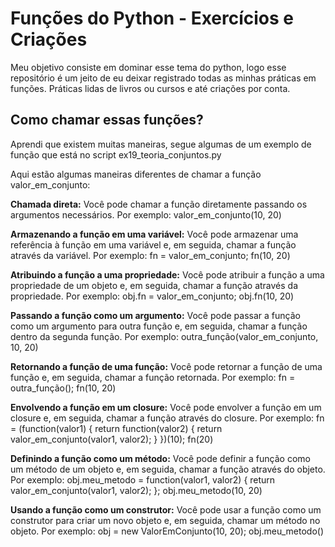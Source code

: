 # Funções do Python - Exercícios e Criações

Meu objetivo consiste em dominar esse tema do python, logo esse repositório é um jeito de eu deixar registrado todas as minhas práticas em funções. Práticas lidas de livros ou cursos e até criações por conta.

## Como chamar essas funções?

Aprendi que existem muitas maneiras, segue algumas de um exemplo de função que está no script ex19_teoria_conjuntos.py

Aqui estão algumas maneiras diferentes de chamar a função valor_em_conjunto:

**Chamada direta:** Você pode chamar a função diretamente passando os argumentos necessários. Por exemplo: valor_em_conjunto(10, 20)

**Armazenando a função em uma variável:** Você pode armazenar uma referência à função em uma variável e, em seguida, chamar a função através da variável. Por exemplo: fn = valor_em_conjunto; fn(10, 20)

**Atribuindo a função a uma propriedade:** Você pode atribuir a função a uma propriedade de um objeto e, em seguida, chamar a função através da propriedade. Por exemplo: obj.fn = valor_em_conjunto; obj.fn(10, 20)

**Passando a função como um argumento:** Você pode passar a função como um argumento para outra função e, em seguida, chamar a função dentro da segunda função. Por exemplo: outra_função(valor_em_conjunto, 10, 20)

**Retornando a função de uma função:** Você pode retornar a função de uma função e, em seguida, chamar a função retornada. Por exemplo: fn = outra_função(); fn(10, 20)

**Envolvendo a função em um closure:** Você pode envolver a função em um closure e, em seguida, chamar a função através do closure. Por exemplo: fn = (function(valor1) { return function(valor2) { return valor_em_conjunto(valor1, valor2); } })(10); fn(20)

**Definindo a função como um método:** Você pode definir a função como um método de um objeto e, em seguida, chamar a função através do objeto. Por exemplo: obj.meu_metodo = function(valor1, valor2) { return valor_em_conjunto(valor1, valor2); }; obj.meu_metodo(10, 20)

**Usando a função como um construtor:** Você pode usar a função como um construtor para criar um novo objeto e, em seguida, chamar um método no objeto. Por exemplo: obj = new ValorEmConjunto(10, 20); obj.meu_metodo()
